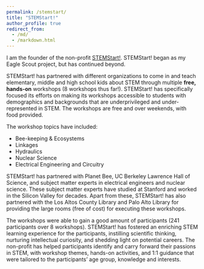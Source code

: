 ```yaml
---
permalink: /stemstart/
title: "STEMStart!"
author_profile: true
redirect_from: 
  - /md/
  - /markdown.html
---
```

I am the founder of the non-profit <a href="https://stem-start.org">STEMStart!</a>. STEMStart! began as my Eagle Scout project, but has continued beyond.

STEMStart! has partnered with different organizations to come in and teach elementary, middle and high school kids about STEM through multiple **free, hands-on** workshops (8 workshops thus far!). STEMStart! has specifically focused its efforts on making its workshops accessible to students with demographics and backgrounds that are underprivileged and under-represented in STEM. The workshops are free and over weekends, with food provided. 

The workshop topics have included:
- Bee-keeping & Ecosystems
- Linkages
- Hydraulics 
- Nuclear Science
- Electrical Engineering and Circuitry

 STEMStart! has partnered with Planet Bee, UC Berkeley Lawrence Hall of Science, and subject matter experts in electrical engineers and nuclear science. These subject matter experts have studied at Stanford and worked in the Silicon Valley for decades. Apart from these, STEMStart! has also partnered with the Los Altos County Library and Palo Alto Library for providing the large rooms (free of cost) for executing these workshops. 
 
 The workshops were able to gain a good amount of participants (241 participants over 8 workshops). STEMStart! has fostered an enriching STEM learning experience for the participants, instilling scientific thinking, nurturing  intellectual curiosity, and shedding light on potential careers. The non-profit has helped participants identify and carry forward their passions in STEM, with workshop themes, hands-on activities, and 1:1 guidance that were tailored to the participants’ age group, knowledge and interests. 


